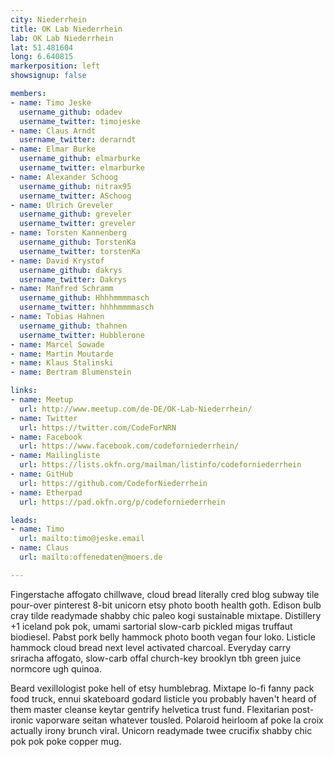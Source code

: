 ```yaml
---
city: Niederrhein
title: OK Lab Niederrhein
lab: OK Lab Niederrhein
lat: 51.481604
long: 6.640815
markerposition: left
showsignup: false

members:
- name: Timo Jeske
  username_github: odadev
  username_twitter: timojeske
- name: Claus Arndt
  username_twitter: derarndt
- name: Elmar Burke
  username_github: elmarburke
  username_twitter: elmarburke
- name: Alexander Schoog
  username_github: nitrax95
  username_twitter: ASchoog
- name: Ulrich Greveler
  username_github: greveler
  username_twitter: greveler
- name: Torsten Kannenberg
  username_github: TorstenKa
  username_twitter: torstenKa
- name: David Krystof
  username_github: dakrys
  username_twitter: Dakrys
- name: Manfred Schramm
  username_github: Hhhhmmmmasch
  username_twitter: hhhhmmmmasch
- name: Tobias Hahnen
  username_github: thahnen
  username_twitter: Hubblerone
- name: Marcel Sowade
- name: Martin Moutarde
- name: Klaus Stalinski
- name: Bertram Blumenstein

links:
- name: Meetup
  url: http://www.meetup.com/de-DE/OK-Lab-Niederrhein/
- name: Twitter
  url: https://twitter.com/CodeForNRN
- name: Facebook
  url: https://www.facebook.com/codeforniederrhein/
- name: Mailingliste
  url: https://lists.okfn.org/mailman/listinfo/codeforniederrhein
- name: GitHub
  url: https://github.com/CodeforNiederrhein
- name: Etherpad
  url: https://pad.okfn.org/p/codeforniederrhein

leads:
- name: Timo
  url: mailto:timo@jeske.email
- name: Claus
  url: mailto:offenedaten@moers.de

---
```


Fingerstache affogato chillwave, cloud bread literally cred blog subway tile pour-over pinterest 8-bit unicorn etsy photo booth health goth. Edison bulb cray tilde readymade shabby chic paleo kogi sustainable mixtape. Distillery +1 iceland pok pok, umami sartorial slow-carb pickled migas truffaut biodiesel. Pabst pork belly hammock photo booth vegan four loko. Listicle hammock cloud bread next level activated charcoal. Everyday carry sriracha affogato, slow-carb offal church-key brooklyn tbh green juice normcore ugh quinoa.

Beard vexillologist poke hell of etsy humblebrag. Mixtape lo-fi fanny pack food truck, ennui skateboard godard listicle you probably haven't heard of them master cleanse keytar gentrify helvetica trust fund. Flexitarian post-ironic vaporware seitan whatever tousled. Polaroid heirloom af poke la croix actually irony brunch viral. Unicorn readymade twee crucifix shabby chic pok pok poke copper mug.
